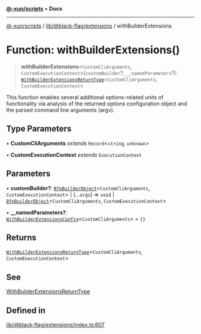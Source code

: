 [**@-xun/scripts**](../../../../README.md) • **Docs**

***

[@-xun/scripts](../../../../README.md) / [lib/@black-flag/extensions](../README.md) / withBuilderExtensions

# Function: withBuilderExtensions()

> **withBuilderExtensions**\<`CustomCliArguments`, `CustomExecutionContext`\>(`customBuilder`?, `__namedParameters`?): [`WithBuilderExtensionsReturnType`](../type-aliases/WithBuilderExtensionsReturnType.md)\<`CustomCliArguments`, `CustomExecutionContext`\>

This function enables several additional options-related units of
functionality via analysis of the returned options configuration object and
the parsed command line arguments (argv).

## Type Parameters

• **CustomCliArguments** *extends* `Record`\<`string`, `unknown`\>

• **CustomExecutionContext** *extends* `ExecutionContext`

## Parameters

• **customBuilder?**: [`BfeBuilderObject`](../type-aliases/BfeBuilderObject.md)\<`CustomCliArguments`, `CustomExecutionContext`\> \| (...`args`) => `void` \| [`BfeBuilderObject`](../type-aliases/BfeBuilderObject.md)\<`CustomCliArguments`, `CustomExecutionContext`\>

• **\_\_namedParameters?**: [`WithBuilderExtensionsConfig`](../type-aliases/WithBuilderExtensionsConfig.md)\<`CustomCliArguments`\> = `{}`

## Returns

[`WithBuilderExtensionsReturnType`](../type-aliases/WithBuilderExtensionsReturnType.md)\<`CustomCliArguments`, `CustomExecutionContext`\>

## See

[WithBuilderExtensionsReturnType](../type-aliases/WithBuilderExtensionsReturnType.md)

## Defined in

[lib/@black-flag/extensions/index.ts:607](https://github.com/Xunnamius/xscripts/blob/09056cae12d2b8f174c6d0ccc038e6099f396bc6/lib/@black-flag/extensions/index.ts#L607)
